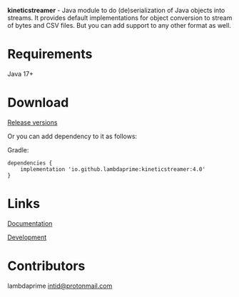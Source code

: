 **kineticstreamer** - Java module to do (de)serialization of Java objects into streams. It provides default implementations for object conversion to stream of bytes and CSV files. But you can add support to any other format as well.

# Requirements

Java 17+

# Download

[Release versions](https://github.com/lambdaprime/kineticstreamer/releases)

Or you can add dependency to it as follows:

Gradle:

```
dependencies {
    implementation 'io.github.lambdaprime:kineticstreamer:4.0'
}
```

# Links

[Documentation](http://portal2.atwebpages.com/kineticstreamer)

[Development](DEVELOPMENT.md)

# Contributors

lambdaprime <intid@protonmail.com>
